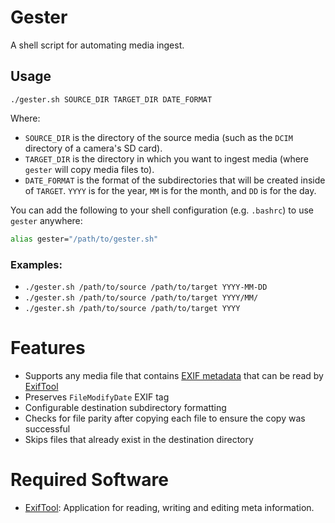# Gester

A shell script for automating media ingest.

## Usage

`./gester.sh SOURCE_DIR TARGET_DIR DATE_FORMAT`

Where:

- `SOURCE_DIR` is the directory of the source media (such as the `DCIM` directory of a camera's SD card).
- `TARGET_DIR` is the directory in which you want to ingest media (where `gester` will copy media files to).
- `DATE_FORMAT` is the format of the subdirectories that will be created inside of `TARGET`. `YYYY` is for the year, `MM` is for the month, and `DD` is for the day.

You can add the following to your shell configuration (e.g. `.bashrc`) to use `gester` anywhere:

```sh
alias gester="/path/to/gester.sh"
```

### Examples:

- `./gester.sh /path/to/source /path/to/target YYYY-MM-DD`
- `./gester.sh /path/to/source /path/to/target YYYY/MM/`
- `./gester.sh /path/to/source /path/to/target YYYY`

# Features

- Supports any media file that contains [EXIF metadata](https://wikipedia.org/wiki/Exif) that can be read by [ExifTool](https://exiftool.org/)
- Preserves `FileModifyDate` EXIF tag
- Configurable destination subdirectory formatting
- Checks for file parity after copying each file to ensure the copy was successful
- Skips files that already exist in the destination directory

# Required Software

- [ExifTool](https://exiftool.org/): Application for reading, writing and editing meta information.
